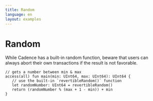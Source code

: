 ```yaml
---
title: Random
language: en
layout: examples
---
```


# Random

While Cadence has a built-in random function, beware that users can always abort their own transactions if the result is not favorable.

```cadence
// gets a number between min & max
access(all) fun main(min: UInt64, max: UInt64): UInt64 {
   // use the built-in `revertibleRandom()` function
   let randomNumber: UInt64 = revertibleRandom()
   return (randomNumber % (max + 1 - min)) + min
}
```